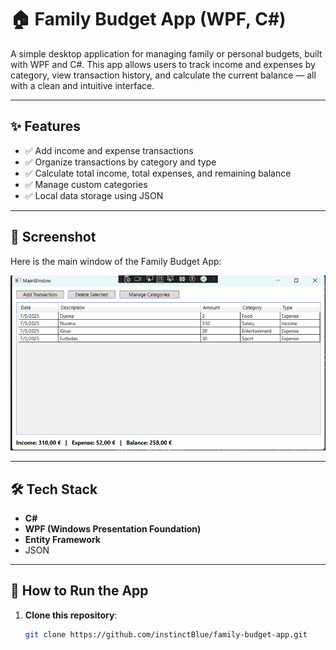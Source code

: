 # 🏠 Family Budget App (WPF, C#)

A simple desktop application for managing family or personal budgets, built with WPF and C#. This app allows users to track income and expenses by category, view transaction history, and calculate the current balance — all with a clean and intuitive interface.

---

## ✨ Features

- ✅ Add income and expense transactions
- ✅ Organize transactions by category and type
- ✅ Calculate total income, total expenses, and remaining balance
- ✅ Manage custom categories
- ✅ Local data storage using JSON

---

## 📸 Screenshot

Here is the main window of the Family Budget App:

![Main Window](/FamilyBudgetApp.png)

---

## 🛠 Tech Stack

- **C#**
- **WPF (Windows Presentation Foundation)**
- **Entity Framework**
- JSON

---

## 🚀 How to Run the App

1. **Clone this repository**:

   ```bash
   git clone https://github.com/instinctBlue/family-budget-app.git
